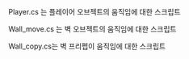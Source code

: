 Player.cs 는 플레이어 오브젝트의 움직임에 대한 스크립트 

Wall_move.cs 는 벽 오브젝트의 움직임에 대한 스크립트 
    
Wall_copy.cs는 벽 프리펩이 움직임에 대한 스크립트
